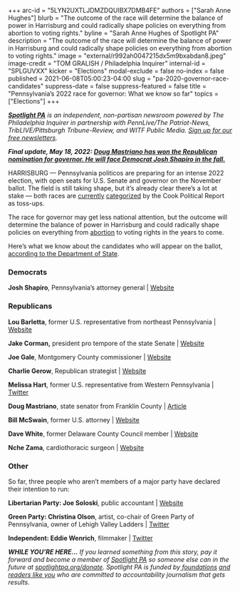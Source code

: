 +++
arc-id = "5LYN2UXTLJDMZDQUIBX7DMB4FE"
authors = ["Sarah Anne Hughes"]
blurb = "The outcome of the race will determine the balance of power in Harrisburg and could radically shape policies on everything from abortion to voting rights."
byline = "Sarah Anne Hughes of Spotlight PA"
description = "The outcome of the race will determine the balance of power in Harrisburg and could radically shape policies on everything from abortion to voting rights."
image = "external/r992ah0047215dx5m9bxabdan8.jpeg"
image-credit = "TOM GRALISH / Philadelphia Inquirer"
internal-id = "SPLGUVXX"
kicker = "Elections"
modal-exclude = false
no-index = false
published = 2021-06-08T05:00:23-04:00
slug = "pa-2020-governor-race-candidates"
suppress-date = false
suppress-featured = false
title = "Pennsylvania’s 2022 race for governor: What we know so far"
topics = ["Elections"]
+++

<a href="https://www.spotlightpa.org/"><i><b>Spotlight PA</b></i></a><i> is an independent, non-partisan newsroom powered by The Philadelphia Inquirer in partnership with PennLive/The Patriot-News, TribLIVE/Pittsburgh Tribune-Review, and WITF Public Media. </i><a href="https://www.spotlightpa.org/newsletters"><i>Sign up for our free newsletters</i></a><i>.</i>

<i><b>Final update, May 18, 2022: </b></i><a href="https://www.spotlightpa.org/news/2022/05/pa-primary-2022-governor-election-results/" target="_blank"><i><b>Doug Mastriano has won the Republican nomination for governor. He will face Democrat Josh Shapiro in the fall.</b></i></a>

HARRISBURG — Pennsylvania politicos are preparing for an intense 2022 election, with open seats for U.S. Senate and governor on the November ballot. The field is still taking shape, but it’s already clear there’s a lot at stake — both races are <a href="https://cookpolitical.com/ratings/governor-race-ratings">currently</a> <a href="https://cookpolitical.com/ratings/senate-race-ratings">categorized</a> by the Cook Political Report as toss-ups.

The race for governor may get less national attention, but the outcome will determine the balance of power in Harrisburg and could radically shape policies on everything from <a href="https://www.goerie.com/story/news/2021/05/25/pennsylvania-abortion-bills-advance/7430884002/">abortion</a> to voting rights in the years to come.

Here’s what we know about the candidates who will appear on the ballot, <a href="https://www.pavoterservices.pa.gov/ElectionInfo/electioninfo.aspx" target="_blank">according to the Department of State</a>.

<script src="https://www.spotlightpa.org/embed.js" async></script><div data-spl-embed-version="1" data-spl-src="https://www.spotlightpa.org/embeds/newsletter/"></div>

### Democrats

<b>Josh Shapiro</b>, Pennsylvania’s attorney general | <a href="https://joshshapiro.org/" target="_blank">Website</a>

### Republicans

<b>Lou Barletta</b>, former U.S. representative from northeast Pennsylvania | <a href="https://www.loubarletta.com/" target="_blank">Website</a>

<b>Jake Corman,</b> president pro tempore of the state Senate | <a href="https://web.archive.org/web/20220527051336/https://www.cormanforpa.com/">Website</a>

<b>Joe Gale</b>, Montgomery County commissioner | <a href="http://www.joegale.com/">Website</a>

<b>Charlie Gerow</b>, Republican strategist | <a href="https://www.charlieforgovernor.com/" target="_blank">Website</a>

<b>Melissa Hart</b>, former U.S. representative from Western Pennsylvania | <a href="https://twitter.com/hartofpgh" target="_blank">Twitter</a>

<b>Doug Mastriano</b>, state senator from Franklin County | <a href="https://www.inquirer.com/politics/pennsylvania/doug-mastriano-republican-pennsylvania-governor-election-20220108.html" target="_blank">Article</a>

<b>Bill McSwain</b>, former U.S. attorney | <a href="https://billmcswain.com/" target="_blank">Website</a>

<b>Dave White</b>, former Delaware County Council member | <a href="https://www.davewhiteforgovernor.com/" target="_blank">Website</a>

<b>Nche Zama</b>, cardiothoracic surgeon | <a href="https://www.zamaforpa.com/">Website</a>

<script src="https://www.spotlightpa.org/embed.js" async></script><div data-spl-embed-version="1" data-spl-src="https://www.spotlightpa.org/embeds/donate/?eyebrow_text=SUPPORT%20SPOTLIGHT%20PA&cta_text=YES%2C%20DOUBLE%20MY%20GIFT&teaser_text=Support%20Spotlight%20PA's%20vital%20investigative%20journalism%20for%20Pennsylvania%20and%20for%20a%20limited%20time%2C%20all%20gifts%20will%20be%20DOUBLED."></div>

### Other

So far, three people who aren’t members of a major party have declared their intention to run:

<b>Libertarian Party: Joe Soloski</b>, public accountant | <a href="https://www.joesoloski.com/">Website</a>

<b>Green Party: Christina Olson</b>, artist, co-chair of Green Party of Pennsylvania, owner of Lehigh Valley Ladders | <a href="https://twitter.com/christinaeolso1?lang=en">Twitter</a>

<b>Independent: Eddie Wenrich</b>, filmmaker | <a href="https://twitter.com/eddie7697?lang=en" target="_blank">Twitter</a>

<i><b>WHILE YOU’RE HERE...</b></i><i> If you learned something from this story, pay it forward and become a member of </i><a href="https://www.spotlightpa.org/"><i>Spotlight PA</i></a><i> so someone else can in the future at </i><a href="http://spotlightpa.org/donate"><i>spotlightpa.org/donate</i></a><i>. Spotlight PA is funded by</i><a href="https://www.spotlightpa.org/support"><i> foundations</i></a><i> </i><a href="https://www.spotlightpa.org/support"><i>and readers like you</i></a><i> who are committed to accountability journalism that gets results.</i>
